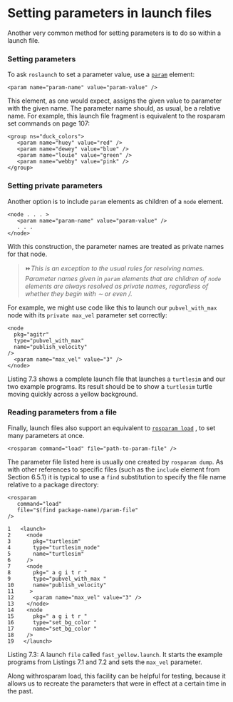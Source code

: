 #  Setting parameters in launch files

Another very common method for setting parameters is to do so within a launch file.

### Setting parameters 

To ask `roslaunch` to set a parameter value, use a [`param`](http://wiki.ros.org/roslaunch/XML/param) 
element:

```
<param name="param-name" value="param-value" />
```

This element, as one would expect, assigns the given value to parameter with the given
name. The parameter name should, as usual, be a relative name. For example, this launch
file fragment is equivalent to the rosparam set commands on page 107:

```
<group ns="duck_colors">
   <param name="huey" value="red" />
   <param name="dewey" value="blue" />
   <param name="louie" value="green" />
   <param name="webby" value="pink" />
</group>
```

### Setting private parameters

Another option is to include `param` elements as children of a `node` element.

```
<node . . . >
   <param name="param-name" value="param-value" />
   . . .
</node>
```

With this construction, the parameter names are treated as private names for that node.

> ⏩*This is an exception to the usual rules for resolving names. Parameter names given
> in `param` elements that are children of `node` elements are always resolved as private
> names, regardless of whether they begin with ∼ or even /.*

For example, we might use code like this to launch our `pubvel_with_max` node with
its `private max_vel` parameter set correctly:

```
<node
  pkg="agitr"
  type="pubvel_with_max"
  name="publish_velocity"
/>
  <param name="max_vel" value="3" />
</node>
```
Listing 7.3 shows a complete launch file that launches a `turtlesim` and our two example
programs. Its result should be to show a `turtlesim` turtle moving quickly across a yellow
background.

### Reading parameters from a file

Finally, launch files also support an equivalent to [`rosparam load`](http://wiki.ros.org/roslaunch/XML/rosparam) 
, to set many parameters at once.

```
<rosparam command="load" file="path-to-param-file" />
```

The parameter file listed here is usually one created by `rosparam dump`. As with other
references to specific files (such as the `include` element from Section 6.5.1) it is typical to
use a `find` substitution to specify the file name relative to a package directory:

```
<rosparam
   command="load"
   file="$(find package-name)/param-file"
/>
```

```
1   <launch>
2     <node
3       pkg="turtlesim"
4       type="turtlesim_node"
5       name="turtlesim"
6     />
7     <node
8       pkg=" a g i t r "
9       type="pubvel_with_max "
10      name="publish_velocity"
11     >
12      <param name="max_vel" value="3" />
13    </node>
14    <node  
15      pkg=" a g i t r "
16      type="set_bg_color "
17      name="set_bg_color "
18    /> 
19   </launch>
```
Listing 7.3: A launch `file` called `fast_yellow.launch`. It starts the example programs from
Listings 7.1 and 7.2 and sets the `max_vel` parameter.

Along withrosparam load, this facility can be helpful for testing, because it allows us to
recreate the parameters that were in effect at a certain time in the past.
